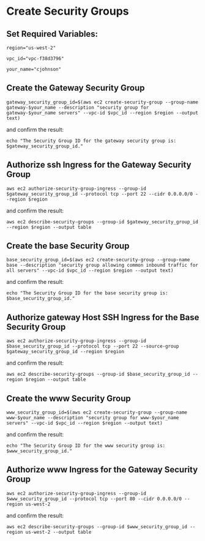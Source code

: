 # Create Security Groups

## Set Required Variables:

`region="us-west-2"`

`vpc_id="vpc-f38d3796"`

`your_name="cjohnson"`

## Create the Gateway Security Group

`gateway_security_group_id=$(aws ec2 create-security-group --group-name gateway-$your_name --description "security group for gateway-$your_name servers" --vpc-id $vpc_id --region $region --output text)`

and confirm the result:

`echo "The Security Group ID for the gateway security group is: $gateway_security_group_id."`

## Authorize ssh Ingress for the Gateway Security Group

`aws ec2 authorize-security-group-ingress --group-id $gateway_security_group_id --protocol tcp --port 22 --cidr 0.0.0.0/0 --region $region`

and confirm the result:

`aws ec2 describe-security-groups --group-id $gateway_security_group_id --region $region --output table`

## Create the base Security Group

`base_security_group_id=$(aws ec2 create-security-group --group-name base --description "security group allowing common inbound traffic for all servers" --vpc-id $vpc_id --region $region --output text)`

and confirm the result:

`echo "The Security Group ID for the base security group is: $base_security_group_id."`

## Authorize gateway Host SSH Ingress for the Base Security Group

`aws ec2 authorize-security-group-ingress --group-id $base_security_group_id --protocol tcp --port 22 --source-group $gateway_security_group_id --region $region`

and confirm the result:

`aws ec2 describe-security-groups --group-id $base_security_group_id --region $region --output table`

## Create the www Security Group

`www_security_group_id=$(aws ec2 create-security-group --group-name www-$your_name --description "security group for www-$your_name servers" --vpc-id $vpc_id --region $region --output text)`

and confirm the result:

`echo "The Security Group ID for the www security group is: $www_security_group_id."`

## Authorize www Ingress for the Gateway Security Group

`aws ec2 authorize-security-group-ingress --group-id $www_security_group_id --protocol tcp --port 80 --cidr 0.0.0.0/0 --region us-west-2`

and confirm the result:

`aws ec2 describe-security-groups --group-id $www_security_group_id --region us-west-2 --output table`
